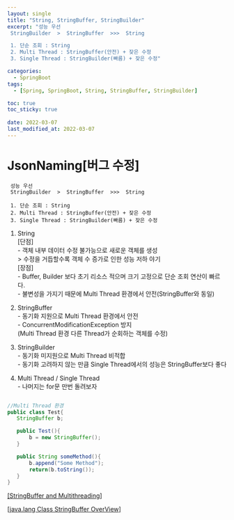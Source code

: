 ```yaml
---
layout: single
title: "String, StringBuffer, StringBuilder"
excerpt: "성능 우선
 StringBuilder  >  StringBuffer  >>>  String 

 1. 단순 조회 : String
 2. Multi Thread : StringBuffer(안전) + 잦은 수정
 3. Single Thread : StringBuilder(빠름) + 잦은 수정"

categories:
  - SpringBoot
tags:
  - [Spring, SpringBoot, String, StringBuffer, StringBuilder]

toc: true
toc_sticky: true
 
date: 2022-03-07
last_modified_at: 2022-03-07
---
```


# JsonNaming[버그 수정]

```
 성능 우선
 StringBuilder  >  StringBuffer  >>>  String 

 1. 단순 조회 : String
 2. Multi Thread : StringBuffer(안전) + 잦은 수정
 3. Single Thread : StringBuilder(빠름) + 잦은 수정
```

1. String  
 [단점]  
 \-  객체 내부 데이터 수정 불가능으로 새로운 객체를 생성  
 \> 수정을 거듭할수록 객체 수 증가로 인한 성능 저하 야기  
 [장점]  
 \- Buffer, Builder 보다 초기 리소스 적으며 크기 고정으로 단순 조회 연산이 빠르다.  
 \- 불변성을 가지기 때문에 Multi Thread 환경에서 안전(StringBuffer와 동일)
 
2. StringBuffer  
 \- 동기화 지원으로 Multi Thread 환경에서 안전  
 \- ConcurrentModificationException 방지  
 (Multi Thread 환경 다른 Thread가 순회하는 객체를 수정)

3. StringBuilder  
 \- 동기화 미지원으로 Multi Thread 비적합  
 \- 동기화 고려하지 않는 만큼 Single Thread에서의 성능은 StringBuffer보다 좋다

4. Multi Thread / Single Thread  
 \- 나머지는 for문 만번 돌려보자

 ```java

 //Multi Thread 환경
 public class Test{
    StringBuffer b;

    public Test(){
        b = new StringBuffer();
    }

    public String someMethod(){
        b.append("Some Method");
        return(b.toString());
    }
}

 ```


[[StringBuffer and Multithreading] ](https://stackoverflow.com/questions/14556250/stringbuffer-and-multithreading) 

   [[java.lang Class StringBuffer OverView]](https://docs.oracle.com/javase/7/docs/api/java/lang/StringBuffer.html)

